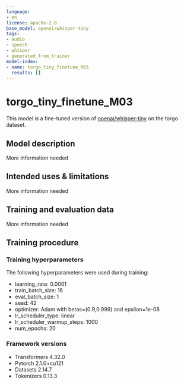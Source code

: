 ```yaml
---
language:
- en
license: apache-2.0
base_model: openai/whisper-tiny
tags:
- audio
- speech
- whisper
- generated_from_trainer
model-index:
- name: torgo_tiny_finetune_M03
  results: []
---
```


<!-- This model card has been generated automatically according to the information the Trainer had access to. You
should probably proofread and complete it, then remove this comment. -->

# torgo_tiny_finetune_M03

This model is a fine-tuned version of [openai/whisper-tiny](https://huggingface.co/openai/whisper-tiny) on the torgo dataset.

## Model description

More information needed

## Intended uses & limitations

More information needed

## Training and evaluation data

More information needed

## Training procedure

### Training hyperparameters

The following hyperparameters were used during training:
- learning_rate: 0.0001
- train_batch_size: 16
- eval_batch_size: 1
- seed: 42
- optimizer: Adam with betas=(0.9,0.999) and epsilon=1e-08
- lr_scheduler_type: linear
- lr_scheduler_warmup_steps: 1000
- num_epochs: 20

### Framework versions

- Transformers 4.32.0
- Pytorch 2.1.0+cu121
- Datasets 2.14.7
- Tokenizers 0.13.3
